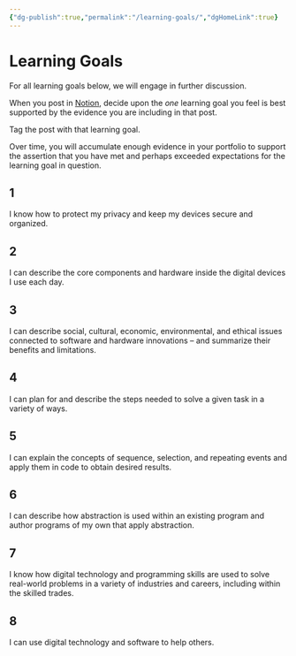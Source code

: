 ```yaml
---
{"dg-publish":true,"permalink":"/learning-goals/","dgHomeLink":true}
---
```


# Learning Goals

For all learning goals below, we will engage in further discussion.

When you post in [Notion](https://notion.so), decide upon the *one* learning goal you feel is best supported by the evidence you are including in that post. 

Tag the post with that learning goal.

Over time, you will accumulate enough evidence in your portfolio to support the assertion that you have met and perhaps exceeded expectations for the learning goal in question.

## 1

I know how to protect my privacy and keep my devices secure and organized.

## 2

I can describe the core components and hardware inside the digital devices I use each day.

## 3

I can describe social, cultural, economic, environmental, and ethical issues connected to software and hardware innovations – and summarize their benefits and limitations.

## 4

I can plan for and describe the steps needed to solve a given task in a variety of ways.

## 5

I can explain the concepts of sequence, selection, and repeating events and apply them in code to obtain desired results.

## 6

I can describe how abstraction is used within an existing program and author programs of my own that apply abstraction.

## 7

I know how digital technology and programming skills are used to solve real-world problems in a variety of industries and careers, including within the skilled trades.

## 8

I can use digital technology and software to help others.